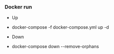 ### Docker run

- Up

* docker-compose -f docker-compose.yml up -d

- Down

* docker-compose down --remove-orphans
